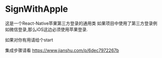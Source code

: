# SignWithApple

这是一个React-Native苹果第三方登录的通用类
如果项目中使用了第三方登录例如微信登录,那么iOS这边必须使用苹果登录.

如果对你有用请给个start

集成步骤请看
https://www.jianshu.com/p/6dec7972267b
